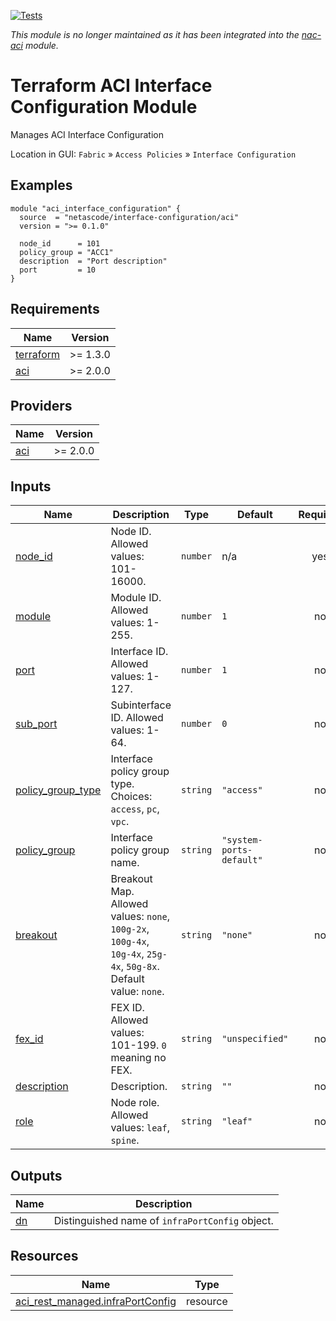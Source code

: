 <!-- BEGIN_TF_DOCS -->
[![Tests](https://github.com/netascode/terraform-aci-interface-configuration/actions/workflows/test.yml/badge.svg)](https://github.com/netascode/terraform-aci-interface-configuration/actions/workflows/test.yml)

*This module is no longer maintained as it has been integrated into the [nac-aci](https://github.com/netascode/terraform-aci-nac-aci) module.*

# Terraform ACI Interface Configuration Module

Manages ACI Interface Configuration

Location in GUI:
`Fabric` » `Access Policies` » `Interface Configuration`

## Examples

```hcl
module "aci_interface_configuration" {
  source  = "netascode/interface-configuration/aci"
  version = ">= 0.1.0"

  node_id      = 101
  policy_group = "ACC1"
  description  = "Port description"
  port         = 10
}
```

## Requirements

| Name | Version |
|------|---------|
| <a name="requirement_terraform"></a> [terraform](#requirement\_terraform) | >= 1.3.0 |
| <a name="requirement_aci"></a> [aci](#requirement\_aci) | >= 2.0.0 |

## Providers

| Name | Version |
|------|---------|
| <a name="provider_aci"></a> [aci](#provider\_aci) | >= 2.0.0 |

## Inputs

| Name | Description | Type | Default | Required |
|------|-------------|------|---------|:--------:|
| <a name="input_node_id"></a> [node\_id](#input\_node\_id) | Node ID. Allowed values: 101-16000. | `number` | n/a | yes |
| <a name="input_module"></a> [module](#input\_module) | Module ID. Allowed values: 1-255. | `number` | `1` | no |
| <a name="input_port"></a> [port](#input\_port) | Interface ID. Allowed values: 1-127. | `number` | `1` | no |
| <a name="input_sub_port"></a> [sub\_port](#input\_sub\_port) | Subinterface ID. Allowed values: 1-64. | `number` | `0` | no |
| <a name="input_policy_group_type"></a> [policy\_group\_type](#input\_policy\_group\_type) | Interface policy group type. Choices: `access`, `pc`, `vpc`. | `string` | `"access"` | no |
| <a name="input_policy_group"></a> [policy\_group](#input\_policy\_group) | Interface policy group name. | `string` | `"system-ports-default"` | no |
| <a name="input_breakout"></a> [breakout](#input\_breakout) | Breakout Map. Allowed values: `none`, `100g-2x`, `100g-4x`, `10g-4x`, `25g-4x`, `50g-8x`. Default value: `none`. | `string` | `"none"` | no |
| <a name="input_fex_id"></a> [fex\_id](#input\_fex\_id) | FEX ID. Allowed values: 101-199. `0` meaning no FEX. | `string` | `"unspecified"` | no |
| <a name="input_description"></a> [description](#input\_description) | Description. | `string` | `""` | no |
| <a name="input_role"></a> [role](#input\_role) | Node role. Allowed values: `leaf`, `spine`. | `string` | `"leaf"` | no |

## Outputs

| Name | Description |
|------|-------------|
| <a name="output_dn"></a> [dn](#output\_dn) | Distinguished name of `infraPortConfig` object. |

## Resources

| Name | Type |
|------|------|
| [aci_rest_managed.infraPortConfig](https://registry.terraform.io/providers/CiscoDevNet/aci/latest/docs/resources/rest_managed) | resource |
<!-- END_TF_DOCS -->